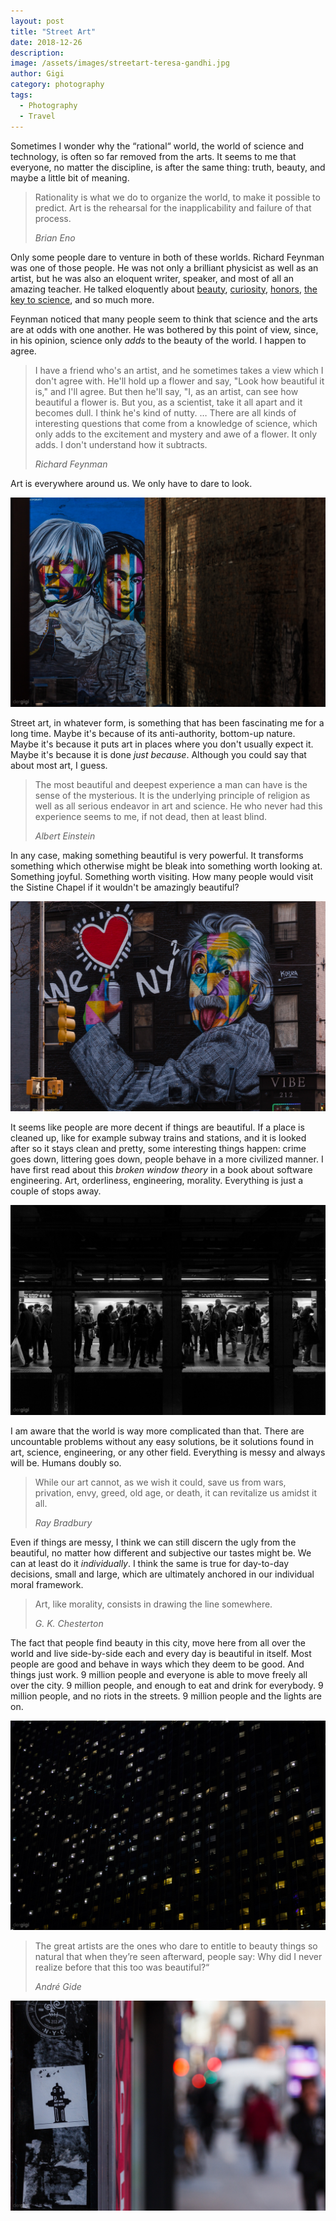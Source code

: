 ```yaml
---
layout: post
title: "Street Art"
date: 2018-12-26
description:
image: /assets/images/streetart-teresa-gandhi.jpg
author: Gigi
category: photography
tags:
  - Photography
  - Travel
---
```


Sometimes I wonder why the “rational“ world, the world of science and technology, is often so far removed from the arts. It seems to me that everyone, no matter the discipline, is after the same thing: truth, beauty, and maybe a little bit of meaning.

> Rationality is what we do to organize the world, to make it possible to predict. Art is the rehearsal for the inapplicability and failure of that process.
>
> <cite>Brian Eno</cite>

Only some people dare to venture in both of these worlds. Richard Feynman was one of those people. He was not only a brilliant physicist as well as an artist, but he was also an eloquent writer, speaker, and most of all an amazing teacher. He talked eloquently about [beauty](https://www.youtube.com/watch?v=cRmbwczTC6E), [curiosity](https://www.youtube.com/watch?v=lmTmGLzPVyM), [honors](https://www.youtube.com/watch?v=Dkv0KCR3Yiw), [the key to science](https://www.youtube.com/watch?v=tD_XAX--Ono), and so much more.

Feynman noticed that many people seem to think that science and the arts are at odds with one another. He was bothered by this point of view, since, in his opinion, science only _adds_ to the beauty of the world. I happen to agree.

> I have a friend who's an artist, and he sometimes takes a view which I don't agree with. He'll hold up a flower and say, "Look how beautiful it is," and I'll agree. But then he'll say, "I, as an artist, can see how beautiful a flower is. But you, as a scientist, take it all apart and it becomes dull. I think he's kind of nutty. … There are all kinds of interesting questions that come from a knowledge of science, which only adds to the excitement and mystery and awe of a flower. It only adds. I don't understand how it subtracts.
>
> <cite>Richard Feynman</cite>

Art is everywhere around us. We only have to dare to look.

![Bowie](/assets/images/streetart-bowie.jpg#full)

Street art, in whatever form, is something that has been fascinating me for a long time. Maybe it's because of its anti-authority, bottom-up nature. Maybe it's because it puts art in places where you don't usually expect it. Maybe it's because it is done _just because_. Although you could say that about most art, I guess.

> The most beautiful and deepest experience a man can have is the sense of the mysterious. It is the underlying principle of religion as well as all serious endeavor in art and science. He who never had this experience seems to me, if not dead, then at least blind.
>
> <cite>Albert Einstein</cite>

In any case, making something beautiful is very powerful. It transforms something which otherwise might be bleak into something worth looking at. Something joyful. Something worth visiting. How many people would visit the Sistine Chapel if it wouldn't be amazingly beautiful?

![Einstein](/assets/images/streetart-einstein.jpg#full)

It seems like people are more decent if things are beautiful. If a place is cleaned up, like for example subway trains and stations, and it is looked after so it stays clean and pretty, some interesting things happen: crime goes down, littering goes down, people behave in a more civilized manner. I have first read about this _broken window theory_ in a book about software engineering. Art, orderliness, engineering, morality. Everything is just a couple of stops away.

![NYC Subway](/assets/images/nyc-subway.jpg#full)

I am aware that the world is way more complicated than that. There are uncountable problems without any easy solutions, be it solutions found in art, science, engineering, or any other field. Everything is messy and always will be. Humans doubly so.

> While our art cannot, as we wish it could, save us from wars, privation, envy, greed, old age, or death, it can revitalize us amidst it all.
>
> <cite>Ray Bradbury</cite>

Even if things are messy, I think we can still discern the ugly from the beautiful, no matter how different and subjective our tastes might be. We can at least do it _individually_. I think the same is true for day-to-day decisions, small and large, which are ultimately anchored in our individual moral framework.

> Art, like morality, consists in drawing the line somewhere.
>
> <cite>G. K. Chesterton</cite>

The fact that people find beauty in this city, move here from all over the world and live side-by-side each and every day is beautiful in itself. Most people are good and behave in ways which they deem to be good. And things just work. 9 million people and everyone is able to move freely all over the city. 9 million people, and enough to eat and drink for everybody. 9 million people, and no riots in the streets. 9 million people and the lights are on.

![NYC office lights](/assets/images/nyc-office-lights.jpg#full)

> The great artists are the ones who dare to entitle to beauty things so natural that when they’re seen afterward, people say: Why did I never realize before that this too was beautiful?“
>
> <cite>André Gide</cite>

![Art we all NYC?](/assets/images/art-we-all-nyc.jpg#full)

